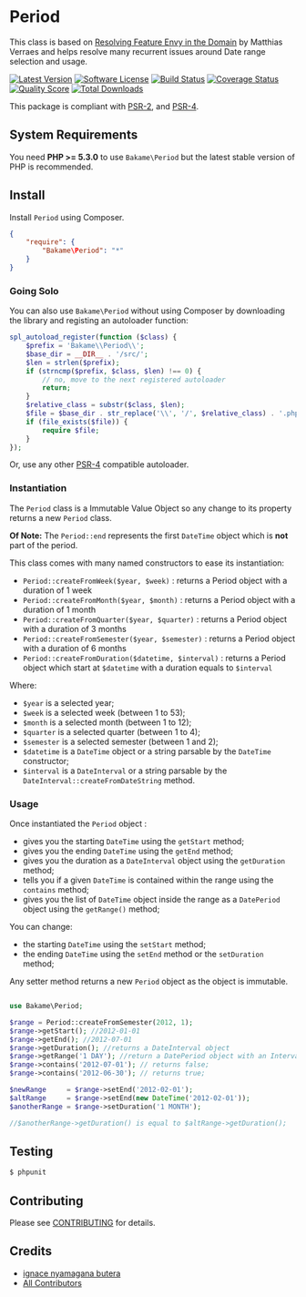 Period
============

This class is based on [Resolving Feature Envy in the Domain](http://verraes.net/2014/08/resolving-feature-envy-in-the-domain/) by Matthias Verraes and helps resolve many recurrent issues around Date range selection and usage.

[![Latest Version](https://img.shields.io/github/release/nyamsprod/Bakame.Tools.svg?style=flat-square)](https://github.com/nyamsprod/Bakame.Tools/releases)
[![Software License](https://img.shields.io/badge/license-MIT-brightgreen.svg?style=flat-square)](LICENSE.md)
[![Build Status](https://img.shields.io/travis/nyamsprod/Bakame.Tools/master.svg?style=flat-square)](https://travis-ci.org/nyamsprod/Bakame.Tools)
[![Coverage Status](https://img.shields.io/scrutinizer/coverage/g/nyamsprod/Bakame.Tools.svg?style=flat-square)](https://scrutinizer-ci.com/g/nyamsprod/Bakame.Tools/code-structure)
[![Quality Score](https://img.shields.io/scrutinizer/g/nyamsprod/Bakame.Tools.svg?style=flat-square)](https://scrutinizer-ci.com/g/nyamsprod/Bakame.Tools)
[![Total Downloads](https://img.shields.io/packagist/dt/bakame/tools.svg?style=flat-square)](https://packagist.org/packages/bakame/tools)


This package is compliant with [PSR-2], and [PSR-4].

[PSR-2]: https://github.com/php-fig/fig-standards/blob/master/accepted/PSR-2-coding-style-guide.md
[PSR-4]: https://github.com/php-fig/fig-standards/blob/master/accepted/PSR-4-autoloader.md

System Requirements
-------

You need **PHP >= 5.3.0** to use `Bakame\Period` but the latest stable version of PHP is recommended.

Install
-------

Install `Period` using Composer.

```json
{
    "require": {
        "Bakame\Period": "*"
    }
}
```
### Going Solo

You can also use `Bakame\Period` without using Composer by downloading the library and registing an autoloader function:

```php
spl_autoload_register(function ($class) {
    $prefix = 'Bakame\\Period\\';
    $base_dir = __DIR__ . '/src/';
    $len = strlen($prefix);
    if (strncmp($prefix, $class, $len) !== 0) {
        // no, move to the next registered autoloader
        return;
    }
    $relative_class = substr($class, $len);
    $file = $base_dir . str_replace('\\', '/', $relative_class) . '.php';
    if (file_exists($file)) {
        require $file;
    }
});
```

Or, use any other [PSR-4](http://www.php-fig.org/psr/psr-4/) compatible autoloader.


### Instantiation

The `Period` class is a Immutable Value Object so any change to its property returns a new `Period` class.

**Of Note:** The `Period::end` represents the first `DateTime` object which is **not** part of the period.


This class comes with many named constructors to ease its instantiation:

- `Period::createFromWeek($year, $week)` : returns a Period object with a duration of 1 week
- `Period::createFromMonth($year, $month)` : returns a Period object with a duration of 1 month
- `Period::createFromQuarter($year, $quarter)` : returns a Period object with a duration of 3 months
- `Period::createFromSemester($year, $semester)` : returns a Period object with a duration of 6 months
- `Period::createFromDuration($datetime, $interval)` : returns a Period object which start at `$datetime` with a duration equals to `$interval`

Where:

 - `$year` is a selected year;
 - `$week` is a selected week (between 1 to 53);
 - `$month` is a selected month (between 1 to 12);
 - `$quarter` is a selected quarter (between 1 to 4);
 - `$semester` is a selected semester (between 1 and 2);
 - `$datetime` is a `DateTime` object or a string parsable by the `DateTime` constructor;
 - `$interval` is a `DateInterval` or a string parsable by the `DateInterval::createFromDateString` method.


### Usage

Once instantiated the `Period` object :

- gives you the starting `DateTime` using the `getStart` method;
- gives you the ending `DateTime` using the `getEnd` method;
- gives you the duration as a `DateInterval` object using the `getDuration` method;
- tells you if a given `DateTime` is contained within the range using the `contains` method;
- gives you the list of `DateTime` object inside the range as a `DatePeriod` object using the `getRange()` method;

You can change:

* the starting `DateTime` using the `setStart` method;
* the ending `DateTime` using the `setEnd` method or the `setDuration` method;

Any setter method returns a new `Period` object as the object is immutable.

```php

use Bakame\Period;

$range = Period::createFromSemester(2012, 1);
$range->getStart(); //2012-01-01
$range->getEnd(); //2012-07-01
$range->getDuration(); //returns a DateInterval object
$range->getRange('1 DAY'); //return a DatePeriod object with an Interval between date of 1 DAY
$range->contains('2012-07-01'); // returns false;
$range->contains('2012-06-30'); // returns true;

$newRange     = $range->setEnd('2012-02-01');
$altRange     = $range->setEnd(new DateTime('2012-02-01'));
$anotherRange = $range->setDuration('1 MONTH');

//$anotherRange->getDuration() is equal to $altRange->getDuration();
```

Testing
-------

``` bash
$ phpunit
```

Contributing
-------

Please see [CONTRIBUTING](CONTRIBUTING.md) for details.

Credits
-------

- [ignace nyamagana butera](https://github.com/nyamsprod)
- [All Contributors](https://github.com/nyamsprod/Bakame.Tools/graphs/contributors)